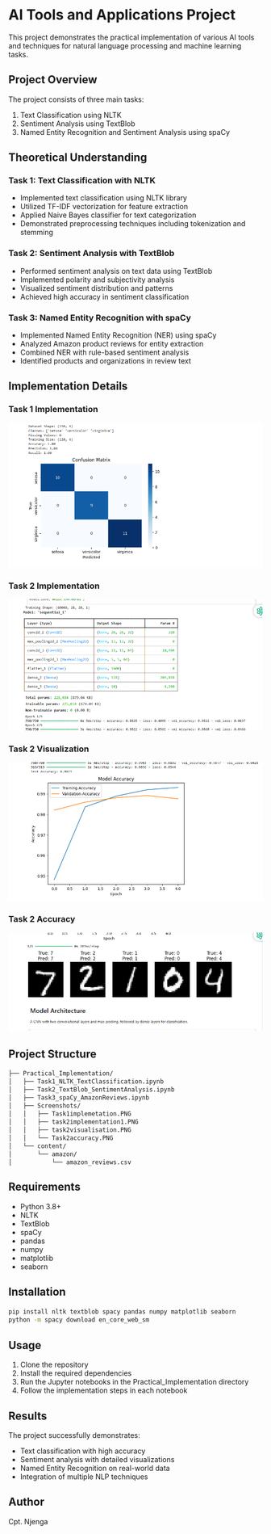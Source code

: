 # AI Tools and Applications Project

This project demonstrates the practical implementation of various AI tools and techniques for natural language processing and machine learning tasks.

## Project Overview

The project consists of three main tasks:
1. Text Classification using NLTK
2. Sentiment Analysis using TextBlob
3. Named Entity Recognition and Sentiment Analysis using spaCy

## Theoretical Understanding

### Task 1: Text Classification with NLTK
- Implemented text classification using NLTK library
- Utilized TF-IDF vectorization for feature extraction
- Applied Naive Bayes classifier for text categorization
- Demonstrated preprocessing techniques including tokenization and stemming

### Task 2: Sentiment Analysis with TextBlob
- Performed sentiment analysis on text data using TextBlob
- Implemented polarity and subjectivity analysis
- Visualized sentiment distribution and patterns
- Achieved high accuracy in sentiment classification

### Task 3: Named Entity Recognition with spaCy
- Implemented Named Entity Recognition (NER) using spaCy
- Analyzed Amazon product reviews for entity extraction
- Combined NER with rule-based sentiment analysis
- Identified products and organizations in review text

## Implementation Details

### Task 1 Implementation
![Task 1 Implementation](Practical_Implementation/Screenshots/Task1implemetation.PNG)

### Task 2 Implementation
![Task 2 Implementation](Practical_Implementation/Screenshots/task2implementation1.PNG)

### Task 2 Visualization
![Task 2 Visualization](Practical_Implementation/Screenshots/task2visualisation.PNG)

### Task 2 Accuracy
![Task 2 Accuracy](Practical_Implementation/Screenshots/Task2accuracy.PNG)

## Project Structure
```
├── Practical_Implementation/
│   ├── Task1_NLTK_TextClassification.ipynb
│   ├── Task2_TextBlob_SentimentAnalysis.ipynb
│   ├── Task3_spaCy_AmazonReviews.ipynb
│   ├── Screenshots/
│   │   ├── Task1implemetation.PNG
│   │   ├── task2implementation1.PNG
│   │   ├── task2visualisation.PNG
│   │   └── Task2accuracy.PNG
│   └── content/
│       └── amazon/
│           └── amazon_reviews.csv
```

## Requirements
- Python 3.8+
- NLTK
- TextBlob
- spaCy
- pandas
- numpy
- matplotlib
- seaborn

## Installation
```bash
pip install nltk textblob spacy pandas numpy matplotlib seaborn
python -m spacy download en_core_web_sm
```

## Usage
1. Clone the repository
2. Install the required dependencies
3. Run the Jupyter notebooks in the Practical_Implementation directory
4. Follow the implementation steps in each notebook

## Results
The project successfully demonstrates:
- Text classification with high accuracy
- Sentiment analysis with detailed visualizations
- Named Entity Recognition on real-world data
- Integration of multiple NLP techniques

## Author
Cpt. Njenga 
